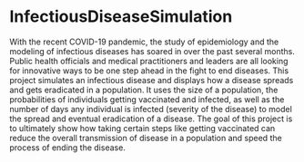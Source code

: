# InfectiousDiseaseSimulation
With the recent COVID-19 pandemic, the study of epidemiology and the modeling of infectious diseases has soared in over the past several months. Public health officials and medical practitioners and leaders are all looking for innovative ways to be one step ahead in the fight to end diseases. This project simulates an infectious disease and displays how a disease spreads and gets eradicated in a population. It uses the size of a population, the probabilities of individuals getting vaccinated and infected, as well as the number of days any individual is infected (severity of the disease) to model the spread and eventual eradication of a disease. The goal of this project is to ultimately show how taking certain steps like getting vaccinated can reduce the overall transmission of disease in a population and speed the process of ending the disease.
